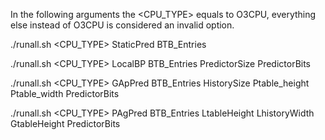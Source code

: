 In the following arguments the <CPU_TYPE> equals to O3CPU, everything else instead of O3CPU is considered
an invalid option.

./runall.sh <CPU_TYPE> StaticPred BTB_Entries

./runall.sh <CPU_TYPE> LocalBP BTB_Entries PredictorSize PredictorBits

./runall.sh <CPU_TYPE> GApPred BTB_Entries HistorySize Ptable_height Ptable_width PredictorBits

./runall.sh <CPU_TYPE> PAgPred BTB_Entries LtableHeight LhistoryWidth GtableHeight PredictorBits
